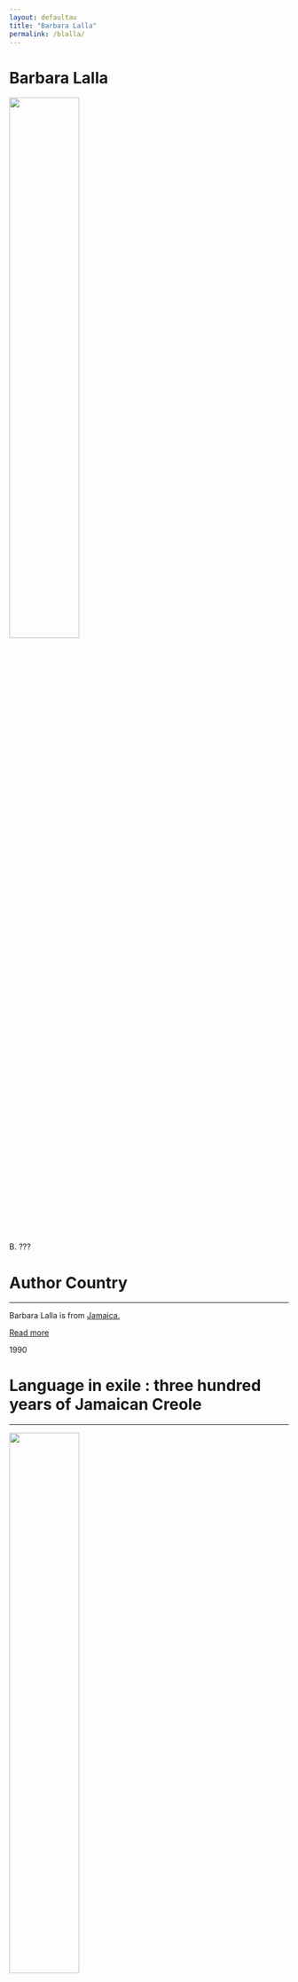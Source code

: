 ```yaml
---
layout: defaultau
title: "Barbara Lalla"
permalink: /blalla/
---
```

<!-- partial:index.partial.html -->
<div class="content">
    <h1>Barbara Lalla</h1>
    <div class="quote">
        <div><img src="https://th.bing.com/th/id/OIP.TV_Q_5ACO7oxvuaMvLHY7QAAAA?pid=ImgDet&rs=1"  height="50%" width = "50%" class="logo"></div>
    </div>
    <div class="timeline">
        <div style="padding-bottom:100px;"></div>
        <div class="block">
            <div class="date right"><p class="right"> B. ??? </p></div>
            <div class="dot"></div>
            <div class="left first">
            <div class="author_country">
                <h1>Author Country</h1><hr>
            <div class="aclocation"><p>Barbara Lalla is from <a href="{{ site.baseurl }}/4">Jamaica.</a></p></div>
                <div class="acreadmore"><a href="#" target="_blank">Read more</a></div>
            </div>
            </div>
        </div>
        <div class="block">
            <div class="date left"><p class="left">1990</p></div>
            <div class="dot"></div>
            <div class="right">
                <h1>Language in exile : three hundred years of Jamaican Creole</h1><hr>
                <p><img src="https://images-na.ssl-images-amazon.com/images/I/41sQorwhseL._SX327_BO1,204,203,200_.jpg" height="50%" width = "50%"></p>
                <p>
                Language: English <br/>
                Publisher: University of Alabama Press	 <br/>
                Pub_location: Tuscaloosa, AL, United States <br/>
                Genre: Nonfiction Book <br/>
                Length: 253 <br/>                   </p>
            </div>
        </div>
        <div class="block">
            <div class="date right"><p class="right">1996</p></div>
            <div class="dot"></div>
            <div class="left">
                <h1>Defining Jamaican Fiction : Marronage and the Discourse of Survival</h1><hr>
                <p><img src="https://images-na.ssl-images-amazon.com/images/I/51MoCo0bV9L._SX330_BO1,204,203,200_.jpg" height="50%" width = "50%"></p>
                <p>
                Language: English <br/>
                Publisher: University of Alabama Press <br/>
                Pub_location: Tuscaloosa, AL, United States <br/>
                Genre: Nonfiction Book <br/>
                Length: 224 <br/>                       </p>
            </div>
        </div>
        <div class="block">
            <div class="date left"><p class="left hide">1998</p></div>
            <div class="dot"></div>
            <div class="right hide">
                <h1>Arch of Fire</h1><hr>
                <p><img src="https://images-na.ssl-images-amazon.com/images/I/21SEY44232L._BO1,204,203,200_.jpg" height="50%" width = "50%"></p>
                <p>
                Language: English <br/>
                Publisher: Kingston Publishers	 <br/>
                Pub_location: Kingston, Jamaica <br/>
                Genre: Fiction (Novel) <br/>
                Length: 523 <br/>                </p>
            </div>
        </div>
        <div class="block">
            <div class="date right"><p class="right hide">2001</p></div>
            <div class="dot"></div>
            <div class="left hide">
                <h1>Flammendes Land Roman</h1><hr>
                <p><img src="https://images.booklooker.de/s/007EuP/Barbara-Lalla+Flammendes-Land.jpg" height="50%" width = "50%"></p>
                <p>
                Language: German <br/>
                Publisher: Verl.-Haus	 <br/>
                Pub_location: Wetzlar, Germany <br/>
                Genre: Fiction (Novel) <br/>
                Translation: Y <br/>
                Length: 537 <br/>                                </p>
            </div>
        </div>
        <div class="block">
            <div class="date left"><p class="left hide">2005</p></div>
            <div class="dot"></div>
            <div class="right hide">
                <h1>Virtual Realism : Constraints on Validity in Textual Evidence of Caribbean History</h1><hr>
                <p><img src="https://th.bing.com/th/id/OIP.TV_Q_5ACO7oxvuaMvLHY7QAAAA?pid=ImgDet&rs=1" height="50%" width = "50%"></p>
                <p>
                Language: English <br/>
                Publisher: Society for Caribbean Linguistics <br/>
                Pub_location: St. Augustine, Trinidad & Tobago <br/>
                Genre: Nonfiction Book <br/>
                Length: 20 <br/>                     </p>
            </div>
        </div>
        <div class="block">
            <div class="date right"><p class="right hide">2008</p></div>
            <div class="dot"></div>
            <div class="left hide">
                <h1>Postcolonialisms : Caribbean rereading of Medieval English Discourse</h1><hr>
                <p><img src="https://images-na.ssl-images-amazon.com/images/I/51K3x-9nkhL._SX331_BO1,204,203,200_.jpg" height="50%" width = "50%"></p>
                <p>
                Language: English <br/>
                Publisher: The University of The West Indies Press <br/>
                Pub_location: Kingston, Jamaica <br/>
                Genre: Nonfiction Book <br/>
                Length: 439 <br/>                  </p>
            </div>
        </div>
        <div class="block">
            <div class="date left"><p class="left">2010</p></div>
            <div class="dot"></div>
            <div class="right hide">
                <h1>Cascade : A novel</h1><hr>
                <p><img src="https://images-na.ssl-images-amazon.com/images/I/41aXCsBe9nL._SX331_BO1,204,203,200_.jpg" height="50%" width = "50%"></p>
                <p>
                Language: English <br/>
                Publisher: The University of The West Indies Press <br/>
                Pub_location: Cave Hill, Barbados <br/>
                Genre: Fiction (Novel) <br/>
                Length: 299 <br/>                   </p>
            </div>
        </div>
       <div class="block">
            <div class="date right"><p class="right hide">2017</p></div>
            <div class="dot"></div>
            <div class="left hide">
                <h1>Grounds For Tenure</h1><hr>
                <p><img src="https://images-na.ssl-images-amazon.com/images/I/41wokcEWSgL._SX331_BO1,204,203,200_.jpg" height="50%" width = "50%"></p>
                <p>
                Language: English <br/>
                Publisher: The University of The West Indies Press	 <br/>
                Pub_location: Kingston, Jamaica <br/>
                Genre: Fiction (Novel) <br/>
                Length: 361 <br/>                  </p>
            </div>
        </div>
        <div class="block">
            <div class="date left"><p class="left">2021</p></div>
            <div class="dot"></div>
            <div class="right hide">
                <h1>One Thousand Eyes</h1><hr>
                <p><img src="https://images-na.ssl-images-amazon.com/images/I/61YwO5viD5S._SX332_BO1,204,203,200_.jpg" height="50%" width = "50%"></p>
                <p>
                Language: English <br/>
                Publisher: The University of The West Indies Press	 <br/>
                Pub_location: Kingston, Jamaica <br/>
                Genre: Fiction (Novel) <br/>
                Length: 303 <br/>                   </p>
            </div>
</div>
  <!-- partial -->
<script src='https://cdnjs.cloudflare.com/ajax/libs/jquery/3.1.1/jquery.min.js'></script><script  src="{{ site.baseurl }}/assets/js/authorscript.js"></script>